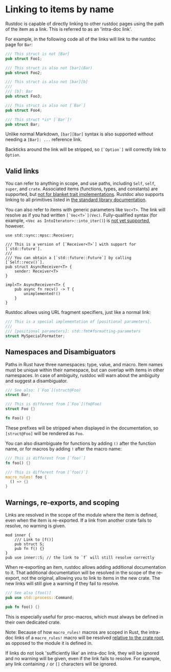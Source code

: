 # Linking to items by name

Rustdoc is capable of directly linking to other rustdoc pages using the path of
the item as a link. This is referred to as an 'intra-doc link'.

For example, in the following code all of the links will link to the rustdoc page for `Bar`:

```rust
/// This struct is not [Bar]
pub struct Foo1;

/// This struct is also not [bar](Bar)
pub struct Foo2;

/// This struct is also not [bar][b]
///
/// [b]: Bar
pub struct Foo3;

/// This struct is also not [`Bar`]
pub struct Foo4;

/// This struct *is* [`Bar`]!
pub struct Bar;
```

Unlike normal Markdown, `[bar][Bar]` syntax is also supported without needing a
`[Bar]: ...` reference link.

Backticks around the link will be stripped, so ``[`Option`]`` will correctly
link to `Option`.

## Valid links

You can refer to anything in scope, and use paths, including `Self`, `self`, `super`, and
`crate`. Associated items (functions, types, and constants) are supported, but [not for blanket
trait implementations][#79682]. Rustdoc also supports linking to all primitives listed in
[the standard library documentation](../std/index.html#primitives).

[#79682]: https://github.com/rust-lang/rust/pull/79682

You can also refer to items with generic parameters like `Vec<T>`. The link will
resolve as if you had written ``[`Vec<T>`](Vec)``. Fully-qualified syntax (for example,
`<Vec as IntoIterator>::into_iter()`) is [not yet supported][fqs-issue], however.

[fqs-issue]: https://github.com/rust-lang/rust/issues/74563

```rust,edition2018
use std::sync::mpsc::Receiver;

/// This is a version of [`Receiver<T>`] with support for [`std::future`].
///
/// You can obtain a [`std::future::Future`] by calling [`Self::recv()`].
pub struct AsyncReceiver<T> {
    sender: Receiver<T>
}

impl<T> AsyncReceiver<T> {
    pub async fn recv() -> T {
        unimplemented!()
    }
}
```

Rustdoc allows using URL fragment specifiers, just like a normal link:

```rust
/// This is a special implementation of [positional parameters].
///
/// [positional parameters]: std::fmt#formatting-parameters
struct MySpecialFormatter;
```

## Namespaces and Disambiguators

Paths in Rust have three namespaces: type, value, and macro. Item names must be unique within
their namespace, but can overlap with items in other namespaces. In case of ambiguity,
rustdoc will warn about the ambiguity and suggest a disambiguator.

```rust
/// See also: [`Foo`](struct@Foo)
struct Bar;

/// This is different from [`Foo`](fn@Foo)
struct Foo {}

fn Foo() {}
```

These prefixes will be stripped when displayed in the documentation, so `[struct@Foo]` will be
rendered as `Foo`.

You can also disambiguate for functions by adding `()` after the function name,
or for macros by adding `!` after the macro name:

```rust
/// This is different from [`foo!`]
fn foo() {}

/// This is different from [`foo()`]
macro_rules! foo {
  () => {}
}
```

## Warnings, re-exports, and scoping

Links are resolved in the scope of the module where the item is defined, even
when the item is re-exported. If a link from another crate fails to resolve, no
warning is given.

```rust,edition2018
mod inner {
    /// Link to [f()]
    pub struct S;
    pub fn f() {}
}
pub use inner::S; // the link to `f` will still resolve correctly
```

When re-exporting an item, rustdoc allows adding additional documentation to it.
That additional documentation will be resolved in the scope of the re-export, not
the original, allowing you to link to items in the new crate. The new links
will still give a warning if they fail to resolve.

```rust
/// See also [foo()]
pub use std::process::Command;

pub fn foo() {}
```

This is especially useful for proc-macros, which must always be defined in their own dedicated crate.

Note: Because of how `macro_rules!` macros are scoped in Rust, the intra-doc links of a
`macro_rules!` macro will be resolved [relative to the crate root][#72243], as opposed to the
module it is defined in.

If links do not look 'sufficiently like' an intra-doc link, they will be ignored and no warning
will be given, even if the link fails to resolve. For example, any link containing `/` or `[]`
characters will be ignored.

[#72243]: https://github.com/rust-lang/rust/issues/72243
